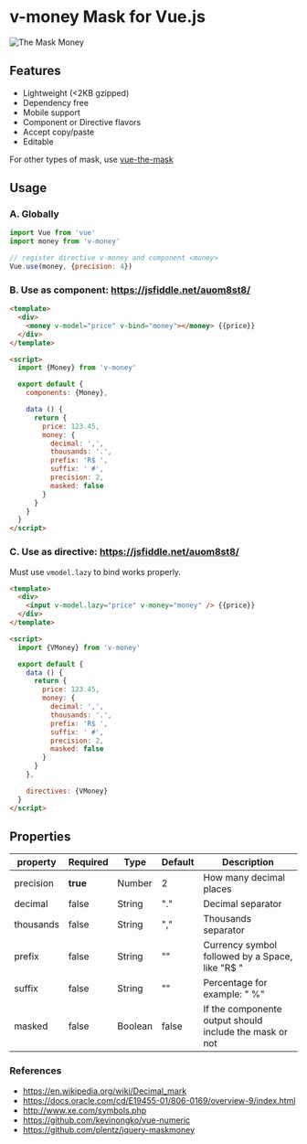 # v-money Mask for Vue.js

![The Mask Money](https://cdn-images-1.medium.com/max/600/1*Rpc289FpghuHrnzyVpOUig.gif)

## Features

- Lightweight (<2KB gzipped)
- Dependency free
- Mobile support
- Component or Directive flavors
- Accept copy/paste
- Editable

For other types of mask, use [vue-the-mask](https://vuejs-tips.github.io/vue-the-mask)

## Usage

### A. Globally

```js
import Vue from 'vue'
import money from 'v-money'

// register directive v-money and component <money>
Vue.use(money, {precision: 4})
```

### B. Use as component: https://jsfiddle.net/auom8st8/

```html
<template>
  <div>
    <money v-model="price" v-bind="money"></money> {{price}}
  </div>
</template>

<script>
  import {Money} from 'v-money'

  export default {
    components: {Money},

    data () {
      return {
        price: 123.45,
        money: {
          decimal: ',',
          thousands: '.',
          prefix: 'R$ ',
          suffix: ' #',
          precision: 2,
          masked: false
        }
      }
    }
  }
</script>
```

### C. Use as directive: https://jsfiddle.net/auom8st8/
Must use `vmodel.lazy` to bind works properly.
```html
<template>
  <div>
    <input v-model.lazy="price" v-money="money" /> {{price}}
  </div>
</template>

<script>
  import {VMoney} from 'v-money'

  export default {
    data () {
      return {
        price: 123.45,
        money: {
          decimal: ',',
          thousands: '.',
          prefix: 'R$ ',
          suffix: ' #',
          precision: 2,
          masked: false
        }
      }
    },

    directives: {VMoney}
  }
</script>
```

## Properties

| property  | Required | Type    | Default | Description                                             |
|-----------|----------|---------|---------|---------------------------------------------------------|
| precision | **true** | Number  | 2       | How many decimal places                                 |
| decimal   | false    | String  | "."       | Decimal separator                                       |
| thousands | false    | String  | ","       | Thousands separator                                     |
| prefix    | false    | String  | ""      | Currency symbol followed by a Space, like "R$ "         |
| suffix    | false    | String  | ""      | Percentage for example: " %"                            |
| masked    | false    | Boolean | false   | If the componente output should include the mask or not |

### References

- https://en.wikipedia.org/wiki/Decimal_mark
- https://docs.oracle.com/cd/E19455-01/806-0169/overview-9/index.html
- http://www.xe.com/symbols.php
- https://github.com/kevinongko/vue-numeric
- https://github.com/plentz/jquery-maskmoney
